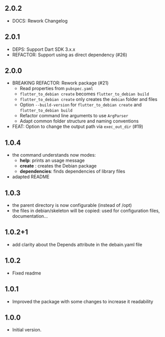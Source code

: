 ## 2.0.2

- DOCS: Rework Changelog

## 2.0.1

- DEPS: Support Dart SDK 3.x.x
- REFACTOR: Support using as direct dependency (#26)

## 2.0.0

- BREAKING REFACTOR: Rework package (#21)
  - Read properties from `pubspec.yaml`
  - `flutter_to_debian create` becomes `flutter_to_debian build`
  - `flutter_to_debian create` only creates the `debian` folder and files
  - Option `--build-version` for `flutter_to_debian create` and `flutter_to_debian build`
  - Refactor command line arguments to use `ArgParser`
  - Adapt common folder structure and naming conventions
- FEAT: Option to change the output path via `exec_out_dir` (#19)

## 1.0.4

- the command understands now modes:
  - **help**: prints an usage message
  - **create** : creates the Debian package
  - **dependencies**: finds dependencies of library files
- adapted README

## 1.0.3

- the parent directory is now configurable (instead of /opt)
- the files in debian/skeleton will be copied: used for configuration files, documentation...

## 1.0.2+1

- add clarity about the Depends attribute in the debain.yaml file

## 1.0.2

- Fixed readme

## 1.0.1

- Improved the package with some changes to increase it readability

## 1.0.0

- Initial version.









